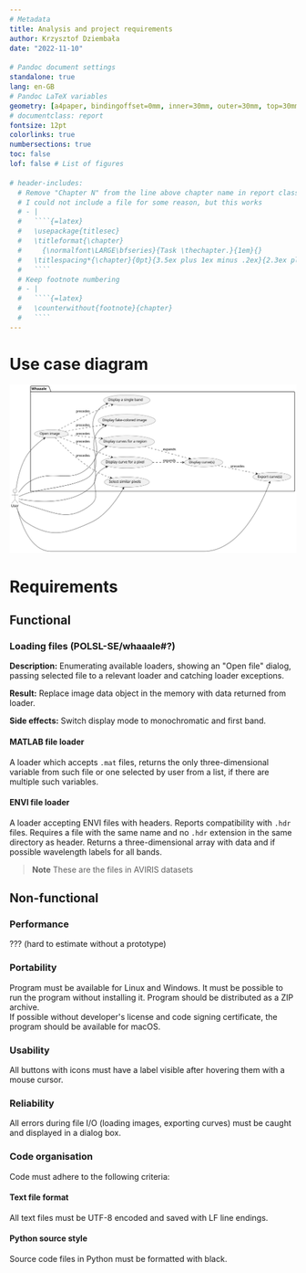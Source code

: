 ```yaml
---
# Metadata
title: Analysis and project requirements
author: Krzysztof Dziembała
date: "2022-11-10"

# Pandoc document settings
standalone: true
lang: en-GB
# Pandoc LaTeX variables
geometry: [a4paper, bindingoffset=0mm, inner=30mm, outer=30mm, top=30mm, bottom=30mm]
# documentclass: report
fontsize: 12pt
colorlinks: true
numbersections: true
toc: false
lof: false # List of figures

# header-includes:
  # Remove "Chapter N" from the line above chapter name in report class document
  # I could not include a file for some reason, but this works
  # - |
  #   ````{=latex}
  #   \usepackage{titlesec}
  #   \titleformat{\chapter}
  #     {\normalfont\LARGE\bfseries}{Task \thechapter.}{1em}{}
  #   \titlespacing*{\chapter}{0pt}{3.5ex plus 1ex minus .2ex}{2.3ex plus .2ex}
  #   ````
  # Keep footnote numbering
  # - |
  #   ````{=latex}
  #   \counterwithout{footnote}{chapter}
  #   ````
---
```


<!-- Allow multiple top-level headers (interpreted as chapters by pandoc) -->
<!-- markdownlint-disable MD025 -->
# Use case diagram

![Use case diagam](img/use_case_diagram.svg)

# Requirements

## Functional

### Loading files (POLSL-SE/whaaale#?)

**Description:** Enumerating available loaders, showing an "Open file" dialog, passing selected file to a relevant loader and catching loader exceptions.

**Result:** Replace image data object in the memory with data returned from loader.

**Side effects:** Switch display mode to monochromatic and first band.

#### MATLAB file loader

A loader which accepts `.mat` files, returns the only three-dimensional variable from such file or one selected by user from a list, if there are multiple such variables.

#### ENVI file loader

A loader accepting ENVI files with headers. Reports compatibility with `.hdr` files. Requires a file with the same name and no `.hdr` extension in the same directory as header. Returns a three-dimensional array with data and if possible wavelength labels for all bands.

> **Note**
> These are the files in AVIRIS datasets

## Non-functional

### Performance

??? (hard to estimate without a prototype)

### Portability

Program must be available for Linux and Windows. It must be possible to run the program without installing it. Program should be distributed as a ZIP archive.\
If possible without developer's license and code signing certificate, the program should be available for macOS.

### Usability

All buttons with icons must have a label visible after hovering them with a mouse cursor.

### Reliability

All errors during file I/O (loading images, exporting curves) must be caught and displayed in a dialog box.

### Code organisation

Code must adhere to the following criteria:

#### Text file format

All text files must be UTF-8 encoded and saved with LF line endings.

#### Python source style

Source code files in Python must be formatted with black.
